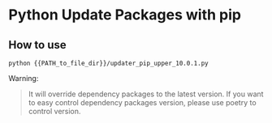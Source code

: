 # Python Update Packages with pip

## How to use
```
python {{PATH_to_file_dir}}/updater_pip_upper_10.0.1.py
```

Warning:
> It will override dependency packages to the latest version.
> If you want to easy control dependency packages version, please use poetry to control version.
